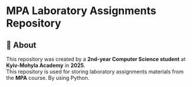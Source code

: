 # MPA Laboratory Assignments Repository

## 📌 About  
This repository was created by a **2nd-year Computer Science student** at **Kyiv-Mohyla Academy** in **2025**.  
This repository is used for storing laboratory assignments materials from the **MPA** course. By using Python.
